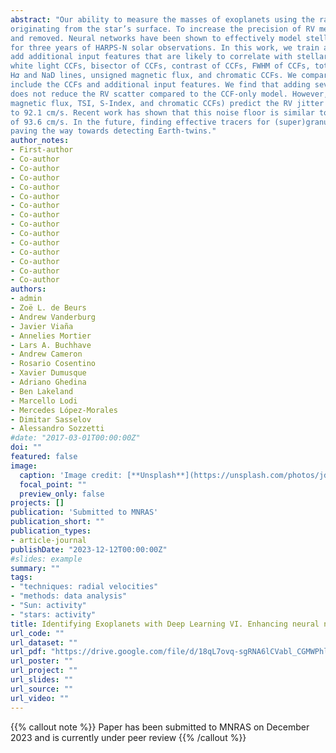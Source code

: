 ```yaml
---
abstract: "Our ability to measure the masses of exoplanets using the radial velocity (RV) method is limited by stellar variability signals
originating from the star’s surface. To increase the precision of RV measurements, variability signals must be identified, modelled,
and removed. Neural networks have been shown to effectively model stellar variability using cross-correlation functions (CCFs)
for three years of HARPS-N solar observations. In this work, we train a neural network on six years of solar observations and
add additional input features that are likely to correlate with stellar variability. In particular, we compared models that include
white light CCFs, bisector of CCFs, contrast of CCFs, FWHM of CCFs, total solar irradiance (TSI), TSI time derivative, s-index,
H𝛼 and NaD lines, unsigned magnetic flux, and chromatic CCFs. We compare models that only include CCFs with models that
include the CCFs and additional input features. We find that adding several commonly used features (FWHM, Bisector, H𝛼, NaD)
does not reduce the RV scatter compared to the CCF-only model. However, we find that adding several other features (unsigned
magnetic flux, TSI, S-Index, and chromatic CCFs) predict the RV jitter best and reduce the RV scatter 154.7 cm/s
to 92.1 cm/s. Recent work has shown that this noise floor is similar to the expected jitter from solar granulation and supergranulation
of 93.6 cm/s. In the future, finding effective tracers for (super)granulation may be critical to reaching lower RV jitter, and
paving the way towards detecting Earth-twins."
author_notes:
- First-author
- Co-author
- Co-author
- Co-author
- Co-author
- Co-author
- Co-author
- Co-author
- Co-author
- Co-author
- Co-author
- Co-author
- Co-author
- Co-author
- Co-author
authors:
- admin
- Zoë L. de Beurs
- Andrew Vanderburg
- Javier Viaña
- Annelies Mortier
- Lars A. Buchhave
- Andrew Cameron
- Rosario Cosentino
- Xavier Dumusque
- Adriano Ghedina
- Ben Lakeland 
- Marcello Lodi
- Mercedes López-Morales 
- Dimitar Sasselov
- Alessandro Sozzetti
#date: "2017-03-01T00:00:00Z"
doi: ""
featured: false
image:
  caption: 'Image credit: [**Unsplash**](https://unsplash.com/photos/jdD8gXaTZsc)'
  focal_point: ""
  preview_only: false
projects: []
publication: 'Submitted to MNRAS'
publication_short: ""
publication_types:
- article-journal
publishDate: "2023-12-12T00:00:00Z"
#slides: example
summary: ""
tags:
- "techniques: radial velocities"
- "methods: data analysis"
- "Sun: activity"
- "stars: activity"
title: Identifying Exoplanets with Deep Learning VI. Enhancing neural network mitigation of stellar activity RV signals with additional metrics
url_code: ""
url_dataset: ""
url_pdf: "https://drive.google.com/file/d/18qL7ovq-sgRNA6lCVabl_CGMWPhlY449/view?usp=sharing"
url_poster: ""
url_project: ""
url_slides: ""
url_source: ""
url_video: ""
---
```


{{% callout note %}}
Paper has been submitted to MNRAS on December 2023 and is currently under peer review
{{% /callout %}}